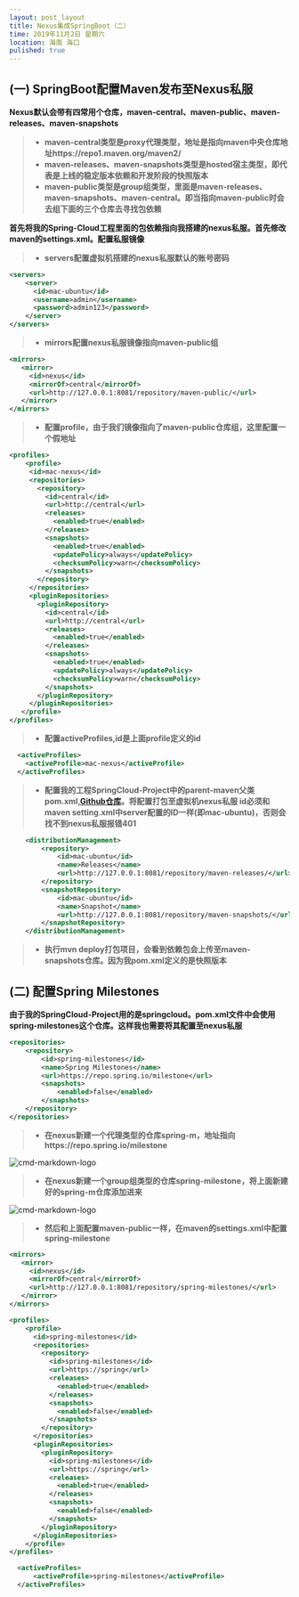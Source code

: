 ```yaml
---
layout: post_layout
title: Nexus集成SpringBoot（二）
time: 2019年11月2日 星期六
location: 海南 海口
pulished: true
---
```


## (一) SpringBoot配置Maven发布至Nexus私服
**Nexus默认会带有四常用个仓库，maven-central、maven-public、maven-releases、maven-snapshots**
> * **maven-central类型是proxy代理类型，地址是指向maven中央仓库地址https://repo1.maven.org/maven2/**
> * **maven-releases、maven-snapshots类型是hosted宿主类型，即代表是上线的稳定版本依赖和开发阶段的快照版本**
> * **maven-public类型是group组类型，里面是maven-releases、maven-snapshots、maven-central。即当指向maven-public时会去组下面的三个仓库去寻找包依赖**


**首先将我的Spring-Cloud工程里面的包依赖指向我搭建的nexus私服。首先修改maven的settings.xml。配置私服镜像**

> * **servers配置虚拟机搭建的nexus私服默认的账号密码**
```xml
<servers>
    <server>
      <id>mac-ubuntu</id>
      <username>admin</username>
      <password>admin123</password>
    </server>
</servers>
```

> * **mirrors配置nexus私服镜像指向maven-public组**
```xml
<mirrors>
   <mirror>
     <id>nexus</id>
     <mirrorOf>central</mirrorOf>
     <url>http://127.0.0.1:8081/repository/maven-public/</url>
   </mirror>
</mirrors> 
```

> * **配置profile，由于我们镜像指向了maven-public仓库组，这里配置一个假地址**
```xml
<profiles>
    <profile>
     <id>mac-nexus</id>
     <repositories>
       <repository>
         <id>central</id>
         <url>http://central</url>
         <releases>
           <enabled>true</enabled>
         </releases>
         <snapshots>
           <enabled>true</enabled>
           <updatePolicy>always</updatePolicy>
           <checksumPolicy>warn</checksumPolicy>
         </snapshots>
       </repository>
     </repositories>
     <pluginRepositories>
       <pluginRepository>
         <id>central</id>
         <url>http://central</url>
         <releases>
           <enabled>true</enabled>
         </releases>
         <snapshots>
           <enabled>true</enabled>
           <updatePolicy>always</updatePolicy>
           <checksumPolicy>warn</checksumPolicy>
         </snapshots>
       </pluginRepository>
     </pluginRepositories>
   </profile>
</profiles>
```

> * **配置activeProfiles,id是上面profile定义的id**
```xml
  <activeProfiles>
    <activeProfile>mac-nexus</activeProfile>
  </activeProfiles>
```

> * **配置我的工程SpringCloud-Project中的parent-maven父类pom.xml,[Github仓库](https://github.com/licaibo/SpringCloud-Project/blob/master/parent-maven/pom.xml)。将配置打包至虚拟机nexus私服 id必须和maven setting.xml中server配置的ID一样(即mac-ubuntu)，否则会找不到nexus私服报错401**
```xml
    <distributionManagement>
        <repository>
            <id>mac-ubuntu</id>
            <name>Releases</name>
            <url>http://127.0.0.1:8081/repository/maven-releases/</url>
        </repository>
        <snapshotRepository>
            <id>mac-ubuntu</id>
            <name>Snapshot</name>
            <url>http://127.0.0.1:8081/repository/maven-snapshots/</url>
        </snapshotRepository>
    </distributionManagement>
```

> * **执行mvn deploy打包项目，会看到依赖包会上传至maven-snapshots仓库。因为我pom.xml定义的是快照版本**



## (二) 配置Spring Milestones

**由于我的SpringCloud-Project用的是springcloud。pom.xml文件中会使用spring-milestones这个仓库。这样我也需要将其配置至nexus私服**
```xml
<repositories>
    <repository>
        <id>spring-milestones</id>
        <name>Spring Milestones</name>
        <url>https://repo.spring.io/milestone</url>
        <snapshots>
            <enabled>false</enabled>
        </snapshots>
    </repository>
</repositories>
```

> * **在nexus新建一个代理类型的仓库spring-m，地址指向https://repo.spring.io/milestone**

![cmd-markdown-logo](https://licaibo.github.io/assets/img/nexus-3.jpg)

> * **在nexus新建一个group组类型的仓库spring-milestone，将上面新建好的spring-m仓库添加进来**

![cmd-markdown-logo](https://licaibo.github.io/assets/img/nexus-4.jpg)


> * **然后和上面配置maven-public一样，在maven的settings.xml中配置spring-milestone**

```xml
<mirrors>
   <mirror>
     <id>nexus</id>
     <mirrorOf>central</mirrorOf>
     <url>http://127.0.0.1:8081/repository/spring-milestones/</url>
   </mirror>
</mirrors> 
```

```xml
<profiles>
    <profile>
      <id>spring-milestones</id>
      <repositories>
        <repository>
          <id>spring-milestones</id>
          <url>https://spring</url>
          <releases>
            <enabled>true</enabled>
          </releases>
          <snapshots>
            <enabled>false</enabled>
          </snapshots>
        </repository>
      </repositories>
      <pluginRepositories>
        <pluginRepository>
          <id>spring-milestones</id>
          <url>https://spring</url>
          <releases>
            <enabled>true</enabled>
          </releases>
          <snapshots>
            <enabled>false</enabled>
          </snapshots>
        </pluginRepository>
      </pluginRepositories>
    </profile>
</profiles>
```

```xml
  <activeProfiles>
      <activeProfile>spring-milestones</activeProfile>
  </activeProfiles>
```









